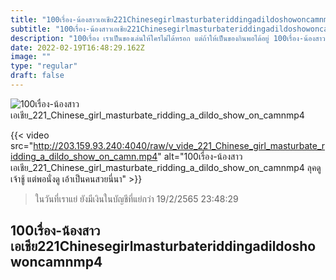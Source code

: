 ```yaml
---
title: "100เรื่อง-น้องสาวเอเชีย221Chinesegirlmasturbateriddingadildoshowoncamnmp4"
subtitle: "100เรื่อง-น้องสาวเอเชีย221Chinesegirlmasturbateriddingadildoshowoncamnmp4 เคยเห็นเรานอนยัง ถ้ายังก็มานอนกับเรา"
description: "100เรื่อง เราเป็นของเล่นให้ใครไม่ได้หรอก แต่ถ้าให้เป็นของกินพอได้อยู่ 100เรื่อง-น้องสาวเอเชีย221Chinesegirlmasturbateriddingadildoshowoncamnmp4 19/2/2565 23:48:29"
date: 2022-02-19T16:48:29.162Z
image: ""
type: "regular"
draft: false
---
```


![100เรื่อง-น้องสาวเอเชีย_221_Chinese_girl_masturbate_ridding_a_dildo_show_on_camnmp4](http://203.159.93.240:4040/raw/v_vide_221_Chinese_girl_masturbate_ridding_a_dildo_show_on_camn.jpg)

{{< video src="http://203.159.93.240:4040/raw/v_vide_221_Chinese_girl_masturbate_ridding_a_dildo_show_on_camn.mp4" alt="100เรื่อง-น้องสาวเอเชีย_221_Chinese_girl_masturbate_ridding_a_dildo_show_on_camnmp4 ลุคดูเจ้าชู้ แต่พอนั่งดู เอ้าเป็นคนสวยนี่นา" >}}


> ในวันที่เราแย่ ยังมีเงินในบัญชีที่แย่กว่า 19/2/2565 23:48:29

## 100เรื่อง-น้องสาวเอเชีย221Chinesegirlmasturbateriddingadildoshowoncamnmp4
